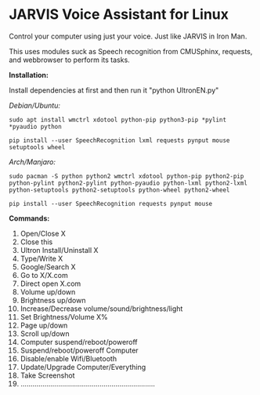 # JARVIS Voice Assistant for Linux
Control your computer using just your voice. Just like JARVIS in Iron Man.

This uses modules suck as Speech recognition from CMUSphinx, requests, and webbrowser to perform its tasks.




**Installation:**

Install dependencies at first and then run it "python UltronEN.py"



*Debian/Ubuntu:*

`sudo apt install wmctrl xdotool python-pip python3-pip *pylint *pyaudio python`


`pip install --user SpeechRecognition lxml requests pynput mouse setuptools wheel`



*Arch/Manjaro:*

`sudo pacman -S python python2 wmctrl xdotool python-pip python2-pip python-pylint python2-pylint python-pyaudio python-lxml python2-lxml python-setuptools python2-setuptools python-wheel python2-wheel`



`pip install --user SpeechRecognition requests pynput mouse`


**Commands:**

1. Open/Close  X
2. Close  this
3. Ultron  Install/Uninstall  X
4. Type/Write  X
5. Google/Search  X
6. Go to  X/X.com
7. Direct open  X.com
8. Volume  up/down
9. Brightness  up/down
10. Increase/Decrease  volume/sound/brightness/light
11. Set  Brightness/Volume  X%
12. Page  up/down
13. Scroll up/down
14. Computer  suspend/reboot/poweroff
15. Suspend/reboot/poweroff  Computer
16. Disable/enable  Wifi/Bluetooth
17. Update/Upgrade  Computer/Everything
18. Take  Screenshot
19. ....................................................................
